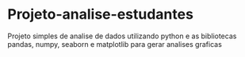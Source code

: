 # Projeto-analise-estudantes
Projeto simples de analise de dados utilizando python e as bibliotecas pandas,  numpy, seaborn e matplotlib para gerar analises graficas  
